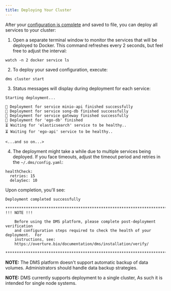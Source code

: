 ```yaml
---
title: Deploying Your Cluster
---
```


After your [configuration is complete](../configuration/configure-dms) and saved to file, you can deploy all services to your cluster:

1. Open a separate terminal window to monitor the services that will be deployed to Docker. This command refreshes every 2 seconds, but feel free to adjust the interval:

```shell
watch -n 2 docker service ls
```

2. To deploy your saved configuration, execute:

```shell
dms cluster start
```

3. Status messages will display during deployment for each service:

```shell
Starting deployment...

🏁️ Deployment for service minio-api finished successfully
🏁️ Deployment for service song-db finished successfully
🏁️ Deployment for service gateway finished successfully
🏁️ Deployment for 'ego-db' finished
⏳ Waiting for 'elasticsearch' service to be healthy..
⏳ Waiting for 'ego-api' service to be healthy..

<...and so on...>
```

4. The deployment might take a while due to multiple services being deployed. If you face timeouts, adjust the timeout period and retries in the `~/.dms/config.yaml`:

```shell
healthCheck:
  retries: 15
  delaySec: 10
```

Upon completion, you'll see:

```shell
Deployment completed successfully

*****************************************************************************************************
!!! NOTE !!!

    Before using the DMS platform, please complete post-deployment verification
    and configuration steps required to check the health of your deployment.  For
    instructions, see:
    https://overture.bio/documentation/dms/installation/verify/

*****************************************************************************************************
```

<Warning>**NOTE:** The DMS platform doesn't support automatic backup of data volumes. Administrators should handle data backup strategies.</Warning>

<Warning>**NOTE:** DMS currently supports deployment to a single cluster, As such it is intended for single node systems.</Warning>